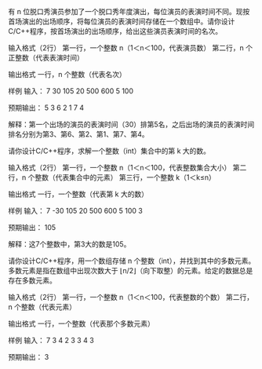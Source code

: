 有 n 位脱口秀演员参加了一个脱口秀年度演出，每位演员的表演时间不同。现按首场演出的出场顺序，将每位演员的表演时间存储在一个数组中。请你设计C/C++程序，按首场演出的出场顺序，给出这些演员表演时间的名次。

输入格式（2行）
第一行，一个整数 n（1＜n＜100，代表演员数）
第二行，n 个正整数（代表表演时间）

输出格式
一行，n 个整数（代表名次）

样例
输入：
7
30 105 20 500 600 5 100

预期输出：
5 3 6 2 1 7 4

解释：第一个出场的演员的表演时间（30）排第5名，之后出场的演员的表演时间排名分别为第3、第6、第2、第1、第7、第4。

请你设计C/C++程序，求解一个整数（int）集合中的第 k 大的数。

输入格式（2行）
第一行，一个整数 n（1＜n＜100，代表整数集合大小）
第二行，n 个整数（代表集合中的元素）
第三行，一个整数 k（1＜k≤n）

输出格式
一行，一个整数（代表第 k 大的数）

样例
输入：
7
-30 105 20 500 600 5 100
3

预期输出：
105

解释：这7个整数中，第3大的数是105。

请你设计C/C++程序，用一个数组存储 n 个整数（int），并找到其中的多数元素。多数元素是指在数组中出现次数大于 ⌊n/2⌋（向下取整）的元素。给定的数据总是存在多数元素。

输入格式（2行）
第一行，一个整数 n（1＜n＜100，代表整数的个数）
第二行，n 个整数（代表元素）

输出格式
一行，一个整数（代表那个多数元素）

样例
输入：
7
3 4 2 3 3 4 3

预期输出：
3
